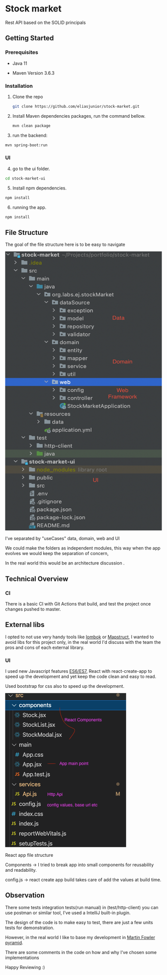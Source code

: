 # Stock market

Rest API based on the SOLID principals

## Getting Started

### Prerequisites

* Java 11

* Maven Version 3.6.3

### Installation

1. Clone the repo
   ```sh
   git clone https://github.com/eliasjunior/stock-market.git
   ```
2. Install Maven dependencies packages, run the command bellow.
   ```sh
   mvn clean package
   ```
3. run the backend:
```bash
mvn spring-boot:run
```

### UI

4. go to the ui folder.

```sh
cd stock-market-ui
```

5. Install npm dependencies.   
```sh
npm install 
```
6. running the app.
```sh
npm install 
```

## File Structure

The goal of the file structure here is to be easy to navigate

<a href="https://github.com/eliasjunior/stock-market/blob/main/images/file-structure.png">
   <img src="img/file-structure.png" alt="file"  width="506px" height="895px">
</a>

I've separated by "useCases" data, domain, web and UI

We could make the folders as independent modules, this way when the app evolves we would keep the separation of concern,

In the real world this would be an architecture discussion .

## Technical Overview

### CI

There is a basic CI with Git Actions that build, and test the project once changes pushed to master.

## External libs

I opted to not use very handy tools like [lombok](https://projectlombok.org/features/all) or [Mapstruct](https://mapstruct.org/),
I wanted to avoid libs for this project only, in the real world I'd discuss with the team the pros and cons of each external library.

### UI
I used new Javascript features [ES6/ES7](https://developer.mozilla.org/en-US/docs/Web/JavaScript), React with react-create-app to speed up the development and yet keep the code clean and easy to read.

Used bootstrap for css also to speed up the development.

<a href="https://github.com/eliasjunior/stock-market/blob/main/images/ui-file-structure.png">
   <img src="img/ui-file-structure.png" alt="file"  >
</a>



React app file structure

Components -> I tried to break app into small components for reusability and readability.

config.js -> react create app build takes care of add the values at build time.

## Observation

There some tests integration tests(run manual) in (test/http-client) you can use postman or similar tool, I've used a IntelliJ built-in plugin.

The design of the code is to make easy to test, there are just a few units tests for demonstration.

However, in the real world I like to base my development in [Martin Fowler pyramid](https://martinfowler.com/articles/practical-test-pyramid.html).

There are some comments in the code on how and why I've chosen some implementations

Happy Reviewing :)



